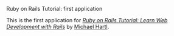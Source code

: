 Ruby on Rails Tutorial: first application

This is the first application for
[*Ruby on Rails Tutorial: Learn Web Development with Rails*](http://railstutorial.org/) 
by [Michael Hartl](http://michaelhartl.com/).
